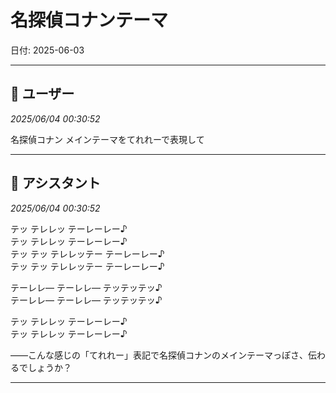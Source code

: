 # 名探偵コナンテーマ

日付: 2025-06-03

---

## 👤 ユーザー
*2025/06/04 00:30:52*

名探偵コナン メインテーマをてれれーで表現して

---

## 🤖 アシスタント
*2025/06/04 00:30:52*

テッ テレレッ テーレーレー♪  
テッ テレレッ テーレーレー♪  
テッ テッ テレレッテー テーレーレー♪  
テッ テッ テレレッテー テーレーレー♪  

テーレレ― テーレレ― テッテッテッ♪  
テーレレ― テーレレ― テッテッテッ♪  

テッ テレレッ テーレーレー♪  
テッ テレレッ テーレーレー♪  

――こんな感じの「てれれー」表記で名探偵コナンのメインテーマっぽさ、伝わるでしょうか？

---
